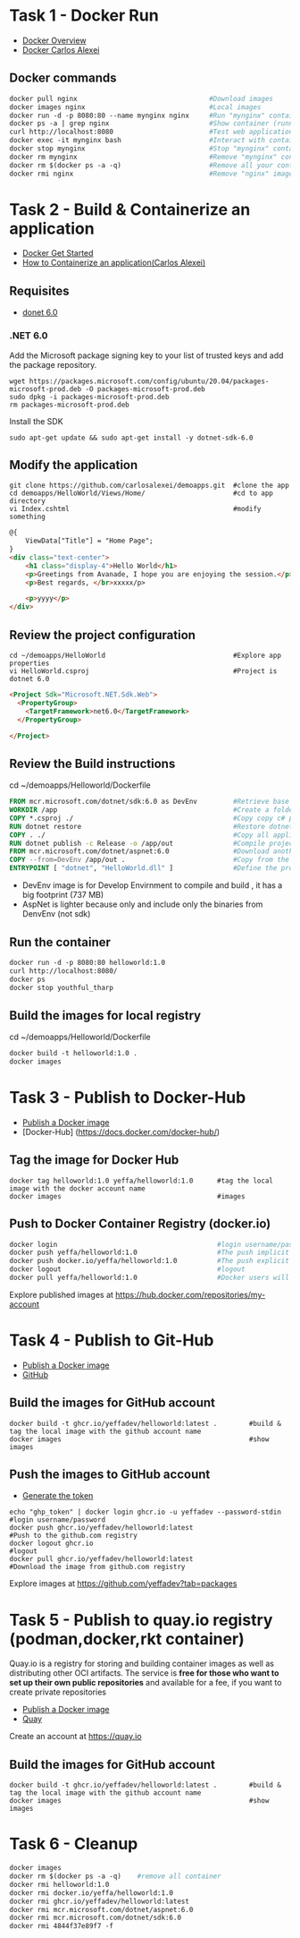 # Task 1 - Docker Run

- [Docker Overview](https://docs.docker.com/get-started/overview/)
- [Docker Carlos Alexei](https://github.com/carlosalexei/aks-workshop/blob/main/content/labs/00.docker.md)

## Docker commands

```Dockerfile
docker pull nginx                                 #Download images
docker images nginx                               #Local images
docker run -d -p 8080:80 --name mynginx nginx     #Run "mynginx" container
docker ps -a | grep nginx                         #Show container (running & stopped)
curl http://localhost:8080                        #Test web application
docker exec -it mynginx bash                      #Interact with container,execute bash command : ls -la
docker stop mynginx                               #Stop "mynginx" container
docker rm mynginx                                 #Remove "mynginx" container
docker rm $(docker ps -a -q)                      #Remove all your containers
docker rmi nginx                                  #Remove "nginx" image
```

# Task 2 - Build & Containerize an application

- [Docker Get Started](https://docs.docker.com/get-started/)
- [How to Containerize an application(Carlos Alexei)](https://github.com/carlosalexei/aks-workshop/blob/main/content/labs/00.docker.md)

## Requisites

- [donet 6.0](https://learn.microsoft.com/en-us/dotnet/core/install/linux-ubuntu#2004)

### .NET 6.0

Add the Microsoft package signing key to your list of trusted keys and add the package repository.

```Shell
wget https://packages.microsoft.com/config/ubuntu/20.04/packages-microsoft-prod.deb -O packages-microsoft-prod.deb
sudo dpkg -i packages-microsoft-prod.deb
rm packages-microsoft-prod.deb
```

Install the SDK

```Shell
sudo apt-get update && sudo apt-get install -y dotnet-sdk-6.0
```
## Modify the application

```Shell
git clone https://github.com/carlosalexei/demoapps.git  #clone the app
cd demoapps/HelloWorld/Views/Home/                      #cd to app directory
vi Index.cshtml                                         #modify something
```
```html
@{
    ViewData["Title"] = "Home Page";
}
<div class="text-center">
    <h1 class="display-4">Hello World</h1>
    <p>Greetings from Avanade, I hope you are enjoying the session.</p>
    <p>Best regards, </br>xxxxx/p>

    <p>yyyy</p>
</div>
```

## Review the project configuration

```Shell
cd ~/demoapps/HelloWorld                                #Explore app properties
vi HelloWorld.csproj                                    #Project is dotnet 6.0
```
```HTML
<Project Sdk="Microsoft.NET.Sdk.Web">
  <PropertyGroup>
    <TargetFramework>net6.0</TargetFramework>
  </PropertyGroup>

</Project>
```

## Review the Build instructions

cd ~/demoapps/Helloworld/Dockerfile

```Dockerfile
FROM mcr.microsoft.com/dotnet/sdk:6.0 as DevEnv         #Retrieve base image that includes sdk
WORKDIR /app                                            #Create a folder
COPY *.csproj ./                                        #Copy copy c# project files
RUN dotnet restore                                      #Restore dotnet libraries for the project
COPY . ./                                               #Copy all application files
RUN dotnet publish -c Release -o /app/out               #Compile project and create production binaries
FROM mcr.microsoft.com/dotnet/aspnet:6.0                #Download another images with aspnet runtime
COPY --from=DevEnv /app/out .                           #Copy from the first image (DevEnv) only the binaries runtime (no libraries copied)
ENTRYPOINT [ "dotnet", "HelloWorld.dll" ]               #Define the process to be executed in the container
```

- DevEnv  image is for Develop Envirnment to compile and build , it has a big footprint (737 MB)
- AspNet is lighter because only and include only the binaries from DenvEnv (not sdk)

## Run the container

```Dockerfile
docker run -d -p 8080:80 helloworld:1.0
curl http://localhost:8080/
docker ps
docker stop youthful_tharp
```
## Build the images for local registry

cd ~/demoapps/Helloworld/Dockerfile

```Dockerfile
docker build -t helloworld:1.0 .
docker images
```

# Task 3 - Publish to Docker-Hub

- [Publish a Docker image](https://dsri.maastrichtuniversity.nl/docs/guide-publish-image/)
- [Docker-Hub] (https://docs.docker.com/docker-hub/)

## Tag the image for Docker Hub

```
docker tag helloworld:1.0 yeffa/helloworld:1.0      #tag the local image with the docker account name
docker images                                       #images
```

## Push to Docker Container Registry (docker.io)

```Dockerfile
docker login                                        #login username/password
docker push yeffa/helloworld:1.0                    #The push implicit to the docker registry [docker.io/yeffa]
docker push docker.io/yeffa/helloworld:1.0          #The push explicit the registry dockerhub.com
docker logout                                       #logout
docker pull yeffa/helloworld:1.0                    #Docker users will use docker pull
```
Explore published images at https://hub.docker.com/repositories/my-account

# Task 4 - Publish to Git-Hub

- [Publish a Docker image](https://dsri.maastrichtuniversity.nl/docs/guide-publish-image/)
- [GitHub](https://docs.github.com/en/enterprise-server@3.3/packages/working-with-a-github-packages-registry/working-with-the-docker-registry)

## Build the images for GitHub account

```
docker build -t ghcr.io/yeffadev/helloworld:latest .        #build & tag the local image with the github account name
docker images                                               #show images
```

## Push the images to GitHub account

- [Generate the token](https://github.com/settings/tokens/)

```
echo "ghp_token" | docker login ghcr.io -u yeffadev --password-stdin    #login username/password
docker push ghcr.io/yeffadev/helloworld:latest                          #Push to the github.com registry
docker logout ghcr.io                                                   #logout
docker pull ghcr.io/yeffadev/helloworld:latest                          #Download the image from github.com registry
```
Explore images at https://github.com/yeffadev?tab=packages

# Task 5 - Publish to quay.io registry (podman,docker,rkt container)

Quay.io is a registry for storing and building container images as well as distributing other OCI artifacts. The service is **free for those who want to set up their own public repositories** and available for a fee, if you want to create private repositories

- [Publish a Docker image](https://dsri.maastrichtuniversity.nl/docs/guide-publish-image/)
- [Quay](https://access.redhat.com/articles/quayio-help)

Create an account at https://quay.io

## Build the images for GitHub account

```
docker build -t ghcr.io/yeffadev/helloworld:latest .        #build & tag the local image with the github account name
docker images                                               #show images
```

# Task 6 - Cleanup

```Dockerfile
docker images
docker rm $(docker ps -a -q)    #remove all container
docker rmi helloworld:1.0
docker rmi docker.io/yeffa/helloworld:1.0
docker rmi ghcr.io/yeffadev/helloworld:latest
docker rmi mcr.microsoft.com/dotnet/aspnet:6.0
docker rmi mcr.microsoft.com/dotnet/sdk:6.0
docker rmi 4844f37e89f7 -f
```

